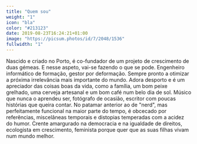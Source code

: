 ```yaml
---
title: "Quem sou"
weight: "1"
icon: "bla"
color: "#213123"
date: 2019-08-23T16:24:21+01:00
image: "https://picsum.photos/id/7/2048/1536"
fullwidth: "1"
---
```

Nascido e criado no Porto, é co-fundador de um projeto de crescimento de duas gémeas. E nesse aspeto, vai-se fazendo o que se pode. Engenheiro informático de formação, gestor por deformação. Sempre pronto a otimizar a próxima irrelevância mais importante do mundo. Adora desporto e é um apreciador das coisas boas da vida, como a família, um bom peixe grelhado, uma cerveja artesanal e um bom café num belo dia de sol. Músico que nunca o aprendeu ser, fotógrafo de ocasião, escritor com poucas histórias que queira contar. No patamar anterior ao de "nerd", mas perfeitamente funcional na maior parte do tempo, é obcecado por referências, miscelâneas temporais e distopias temperadas com a acidez do humor. Crente amargurado na democracia e na igualdade de direitos, ecologista em crescimento, feminista porque quer que as suas filhas vivam num mundo melhor.
